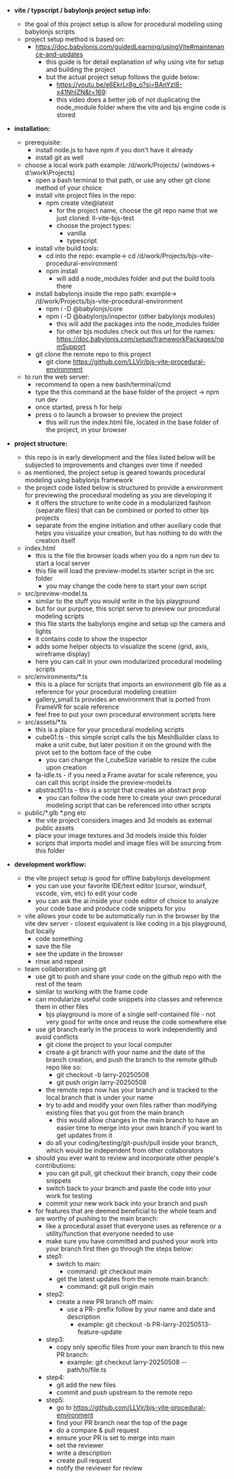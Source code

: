 * **vite / typscript / babylonjs project setup info:**
    * the goal of this project setup is allow for procedural modeling using babylonjs scripts
    * project setup method is based on:
        * https://doc.babylonjs.com/guidedLearning/usingVite#maintenance-and-updates
            * this guide is for detail explanation of why using vite for setup and building the project
            * but the actual project setup follows the guide below: 
                * https://youtu.be/e6EkrLr8g_o?si=BAnYzl8-x41NhIZN&t=169:
                * this video does a better job of not duplicating the node_module folder where the vite and bjs engine code is stored

* **installation:**
    * prerequisite:
        * install node.js to have npm if you don't have it already
        * install git as well
    * choose a local work path example: /d/work/Projects/ (windows-> d:\work\Projects\)
        * open a bash terminal to that path, or use any other git clone method of your choice
        * install vite project files in the repo: 
            * npm create vite@latest
                * for the project name, choose the git repo name that we just cloned: ll-vite-bjs-test
                * choose the project types:
                    * vanilla
                    * typescript
        * install vite build tools:
            * cd into the repo: example-> cd /d/work/Projects/bjs-vite-procedural-environment
            * npm install
                * will add a node_modules folder and put the build tools there
        * install babylonjs inside the repo path: example-> /d/work/Projects/bjs-vite-procedural-environment
            * npm i -D @babylonjs/core
            * npm i -D @babylonjs/inspector (other babylonjs modules)
                * this will add the packages into the node_modules folder
                * for other bjs modules check out this url for the names: https://doc.babylonjs.com/setup/frameworkPackages/npmSupport
        * git clone the remote repo to this project 
            * git clone https://github.com/LLVir/bjs-vite-procedural-environment
    * to run the web server: 
        * recommend to open a new bash/terminal/cmd
        * type the this command at the base folder of the project -> npm run dev
        * once started, press h for help
        * press o to launch a browser to preview the project
            * this will run the index.html file, located in the base folder of the project, in your browser

* **project structure:** 
    * this repo is in early development and the files listed below will be subjected to improvements and changes over time if needed
    * as mentioned, the project setup is geared towards procedural modeling using babylonjs framework
    * the project code listed below is structured to provide a environment for previewing the procedural modeling as you are developing it
        * it offers the structure to write code in a modularized fashion (separate files) that can be combined or ported to other bjs projects
        * separate from the engine initiation and other auxiliary code that helps you visualize your creation, but has nothing to do with the creation itself
    * index.html
        * this is the file the browser loads when you do a npm run dev to start a local server
        * this file will load the preview-model.ts starter script in the src folder
            * you may change the code here to start your own script
    * src/preview-model.ts
        * similar to the stuff you would write in the bjs playground
        * but for our purpose, this script serve to preview our procedural modeling scripts
        * this file starts the babylonjs engine and setup up the camera and lights
        * it contains code to show the inspector
        * adds some helper objects to visualize the scene (grid, axis, wireframe display)
        * here you can call in your own modularized procedural modeling scripts
    * src/environments/*.ts
        * this is a place for scripts that imports an environment glb file as a reference for your procedural modeling creation 
        * gallery_small.ts provides an environment that is ported from FrameVR for scale reference
        * feel free to put your own procedural environment scripts here
    * src/assets/*.ts
        * this is a place for your procedural modeling scripts
        * cube01.ts - this simple script calls the bjs MeshBuilder class to make a unit cube, but later position it on the ground with the pivot set to the bottom face of the cube
            * you can change the l_cubeSize variable to resize the cube upon creation
        * fa-idle.ts - if you need a Frame avatar for scale reference, you can call this script inside the preview-model.ts
        * abstract01.ts - this is a script that creates an abstract prop
            * you can follow the code here to create your own procedural modeling script that can be referenced into other scripts
    * public/*.glb *.png etc
        * the vite project considers images and 3d models as external public assets 
        * place your image textures and 3d models inside this folder
        * scripts that imports model and image files will be sourcing from this folder


* **development workflow:**
    * the vite project setup is good for offline babylonjs development
        * you can use your favorite IDE/text editor (cursor, windsurf, vscode, vim, etc) to edit your code
        * you can ask the ai inside your code editor of choice to analyze your code base and produce code snippets for you
    * vite allows your code to be automatically run in the browser by the vite dev server - closest equivalent is like coding in a bjs playground, but locally
        * code something
        * save the file
        * see the update in the browser
        * rinse and repeat
    * team collaboration using git
        * use git to push and share your code on the github repo with the rest of the team
        * similar to working with the frame code
        * can modularize useful code snippets into classes and reference them in other files
            * bjs playground is more of a single self-contained file - not very good for write once and reuse the code somewhere else
        * use git branch early in the process to work independently and avoid conflicts
            * git clone the project to your local computer
            * create a git branch with your name and the date of the branch creation, and push the branch to the remote github repo like so:
                * git checkout -b larry-20250508
                * git push origin larry-20250508
            * the remote repo now has your branch and is tracked to the local branch that is under your name
            * try to add and modify your own files rather than modifying existing files that you got from the main branch
                * this would allow changes in the main branch to have an easier time to merge into your own branch if you want to get updates from it
            * do all your coding/testing/git-push/pull inside your branch, which would be independent from other collaborators
        * should you ever want to review and incorporate other people's contributions:
            * you can git pull, git checkout their branch, copy their code snippets
            * switch back to your branch and paste the code into your work for testing
            * commit your new work back into your branch and push
        * for features that are deemed beneficial to the whole team and are worthy of pushing to the main branch:
            * like a procedural asset that everyone uses as reference or a utility/function that everyone needed to use
            * make sure you have committed and pushed your work into your branch first then go through the steps below:
            * step1:
                * switch to main:
                    * command: git checkout main 
                * get the latest updates from the remote main branch:
                    * command: git pull origin main
            * step2:
                * create a new PR branch off main:
                    * use a PR- prefix follow by your name and date and description
                        * example: git checkout -b PR-larry-20250513-feature-update
            * step3:
                * copy only specific files from your own branch to this new PR branch:
                    * example: git checkout larry-20250508 -- path/to/file.ts
            * step4:
                * git add the new files 
                * commit and push upstream to the remote repo
            * step5:
                * go to https://github.com/LLVir/bjs-vite-procedural-environment
                * find your PR branch near the top of the page
                * do a compare & pull request
                * ensure your PR is set to merge into main
                * set the reviewer
                * write a description
                * create pull request
                * notify the reviewer for review


